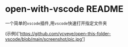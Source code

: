 # open-with-vscode README
一个简单的`vscode`插件,用`vscode`快速打开指定文件夹

(示例)['https://github.com/ycyeye/open-this-folder-vscode/blob/main/screenshot/pic.jpg']
